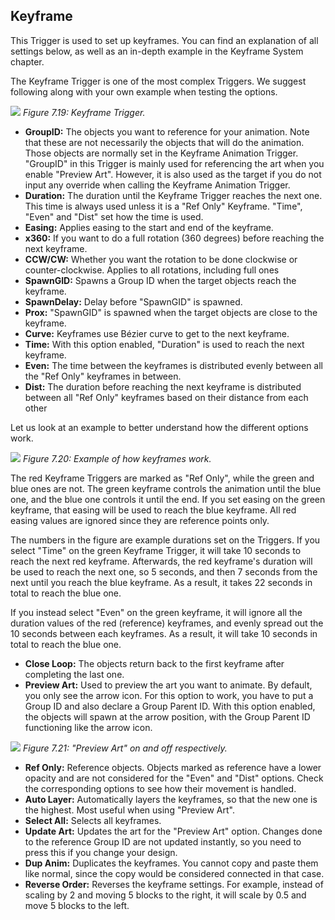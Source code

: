 ## Keyframe
This Trigger is used to set up keyframes. You can find an explanation of all settings below, as well as an in-depth example in the Keyframe System chapter.

The Keyframe Trigger is one of the most complex Triggers. We suggest following along with your own example when testing the options.

![](https://guia.jorge603.xyz/assets/img/figures/85.png)
*Figure 7.19: Keyframe Trigger.*<br>

- **GroupID:** The objects you want to reference for your animation. Note that these are not necessarily the objects that will do the animation. Those objects are normally set in the Keyframe Animation Trigger. "GroupID" in this Trigger is mainly used for referencing the art when you enable "Preview Art". However, it is also used as the target if you do not input any override when calling the Keyframe Animation Trigger.
- **Duration:** The duration until the Keyframe Trigger reaches the next one. This time is always used unless it is a "Ref Only" Keyframe. "Time", "Even" and "Dist" set how the time is used.
- **Easing:** Applies easing to the start and end of the keyframe.
- **x360:** If you want to do a full rotation (360 degrees) before reaching the next keyframe.
- **CCW/CW:** Whether you want the rotation to be done clockwise or counter-clockwise. Applies to all rotations, including full ones
- **SpawnGID:** Spawns a Group ID when the target objects reach the keyframe.
- **SpawnDelay:** Delay before "SpawnGID" is spawned.
- **Prox:** "SpawnGID" is spawned when the target objects are close to the keyframe.
- **Curve:** Keyframes use Bézier curve to get to the next keyframe.
- **Time:** With this option enabled, "Duration" is used to reach the next keyframe.
- **Even:** The time between the keyframes is distributed evenly between all the "Ref Only" keyframes in between.
- **Dist:** The duration before reaching the next keyframe is distributed between all "Ref Only" keyframes based on their distance from each other

Let us look at an example to better understand how the different options work.

![](https://guia.jorge603.xyz/assets/img/figures/86.png)
*Figure 7.20: Example of how keyframes work.*<br>

The red Keyframe Triggers are marked as "Ref Only", while the green and blue ones are not. The green keyframe controls the animation until the blue one, and the blue one controls it until the end. If you set easing on the green keyframe, that easing will be used to reach the blue keyframe. All red easing values are ignored since they are reference points only.

The numbers in the figure are example durations set on the Triggers. If you select "Time" on the green Keyframe Trigger, it will take 10 seconds to reach the next red keyframe. Afterwards, the red keyframe's duration will be used to reach the next one, so 5 seconds, and then 7 seconds from the next until you reach the blue keyframe. As a result, it takes 22 seconds in total to reach the blue one.

If you instead select "Even" on the green keyframe, it will ignore all the duration values of the red (reference) keyframes, and evenly spread out the 10 seconds between each keyframes. As a result, it will take 10 seconds in total to reach the blue one.

- **Close Loop:** The objects return back to the first keyframe after completing the last one.
- **Preview Art:** Used to preview the art you want to animate. By default, you only see the arrow icon. For this option to work, you have to put a Group ID and also declare a Group Parent ID. With this option enabled, the objects will spawn at the arrow position, with the Group Parent ID functioning like the arrow icon.

![](https://guia.jorge603.xyz/assets/img/figures/87.png)
*Figure 7.21: "Preview Art" on and off respectively.*<br>

- **Ref Only:** Reference objects. Objects marked as reference have a lower opacity and are not considered for the "Even" and "Dist" options. Check the corresponding options to see how their movement is handled.
- **Auto Layer:** Automatically layers the keyframes, so that the new one is the highest. Most useful when using "Preview Art".
- **Select All:** Selects all keyframes.
- **Update Art:** Updates the art for the "Preview Art" option. Changes done to the reference Group ID are not updated instantly, so you need to press this if you change your design.
- **Dup Anim:** Duplicates the keyframes. You cannot copy and paste them like normal, since the copy would be considered connected in that case.
- **Reverse Order:** Reverses the keyframe settings. For example, instead of scaling by 2 and moving 5 blocks to the right, it will scale by 0.5 and move 5 blocks to the left.